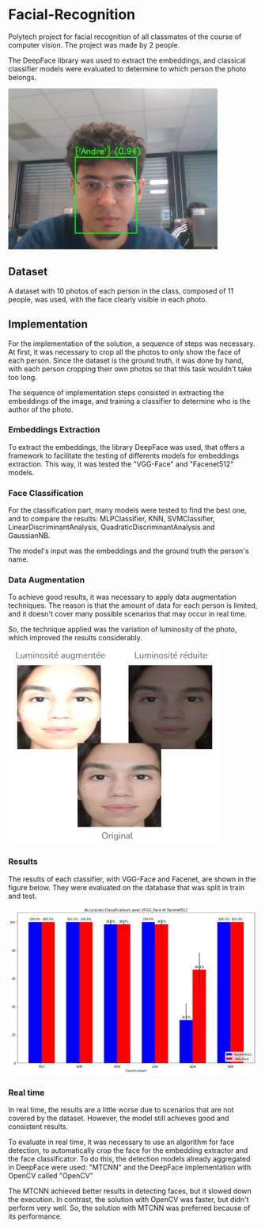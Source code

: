 # Facial-Recognition
Polytech project for facial recognition of all classmates 
of the course of computer vision. The project was made by 2 people.

The DeepFace library was used to extract the embeddings, and classical classifier models
were evaluated to determine to which person the photo belongs.

![Example1](images-demo/me_identification.JPG)


## Dataset

A dataset with 10 photos of each person in the class, composed of 11 people, was used, 
with the face clearly visible in each photo.

## Implementation

For the implementation of the solution, a sequence of steps was necessary. At first, 
it was necessary to crop all the photos to only show the face of each person. Since the dataset 
is the ground truth, it was done by hand, with each person cropping their own photos so that this 
task wouldn't take too long.

The sequence of implementation steps consisted in extracting the embeddings of the image,
and training a classifier to determine who is the author of the photo.

### Embeddings Extraction

To extract the embeddings, the library DeepFace was used, that offers a framework
to facilitate the testing of differents models for embeddings extraction. This way, it was
tested the "VGG-Face" and "Facenet512" models.

### Face Classification

For the classification part, many models were tested to find the best one, and 
to compare the results: MLPClassifier, KNN, SVMClassifier, LinearDiscriminantAnalysis, 
QuadraticDiscriminantAnalysis and GaussianNB.

The model's input was the embeddings and the ground truth the person's name.

### Data Augmentation

To achieve good results, it was necessary to apply data augmentation techniques.
The reason is that the amount of data for each person is limited, and it doesn't cover
many possible scenarios that may occur in real time.

So, the technique applied was the variation of luminosity of the photo, which
improved the results considerably.

![Data Augmentation](images-demo/data_augmentation.JPG)



### Results

The results of each classifier, with VGG-Face and Facenet, are shown in the 
figure below. They were evaluated on the database that was split in 
train and test. 

![Example1](images-demo/results.JPG)


### Real time

In real time, the results are a little worse due to scenarios that are not covered by the dataset. 
However, the model still achieves good and consistent results.

To evaluate in real time, it was necessary to use an algorithm for face detection, to 
automatically crop the face for the embedding extractor and the face classificator.
To do this, the detection models already aggregated in DeepFace were used: "MTCNN" and the DeepFace implementation with OpenCV called "OpenCV"

The MTCNN achieved better results in detecting faces, but it slowed down the execution. In contrast, 
the solution with OpenCV was faster, but didn't perform very well. So, the solution with MTCNN was 
preferred because of its performance.
